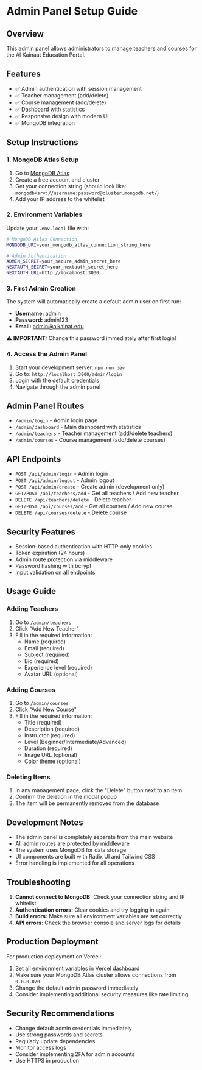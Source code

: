 # Admin Panel Setup Guide

## Overview

This admin panel allows administrators to manage teachers and courses for the Al Kainaat Education Portal.

## Features

- ✅ Admin authentication with session management
- ✅ Teacher management (add/delete)
- ✅ Course management (add/delete)
- ✅ Dashboard with statistics
- ✅ Responsive design with modern UI
- ✅ MongoDB integration

## Setup Instructions

### 1. MongoDB Atlas Setup

1. Go to [MongoDB Atlas](https://cloud.mongodb.com/)
2. Create a free account and cluster
3. Get your connection string (should look like: `mongodb+srv://username:password@cluster.mongodb.net/`)
4. Add your IP address to the whitelist

### 2. Environment Variables

Update your `.env.local` file with:

```bash
# MongoDB Atlas Connection
MONGODB_URI=your_mongodb_atlas_connection_string_here

# Admin Authentication
ADMIN_SECRET=your_secure_admin_secret_here
NEXTAUTH_SECRET=your_nextauth_secret_here
NEXTAUTH_URL=http://localhost:3000
```

### 3. First Admin Creation

The system will automatically create a default admin user on first run:

- **Username:** admin
- **Password:** admin123
- **Email:** admin@alkainat.edu

⚠️ **IMPORTANT:** Change this password immediately after first login!

### 4. Access the Admin Panel

1. Start your development server: `npm run dev`
2. Go to: `http://localhost:3000/admin/login`
3. Login with the default credentials
4. Navigate through the admin panel

## Admin Panel Routes

- `/admin/login` - Admin login page
- `/admin/dashboard` - Main dashboard with statistics
- `/admin/teachers` - Teacher management (add/delete teachers)
- `/admin/courses` - Course management (add/delete courses)

## API Endpoints

- `POST /api/admin/login` - Admin login
- `POST /api/admin/logout` - Admin logout
- `POST /api/admin/create` - Create admin (development only)
- `GET/POST /api/teachers/add` - Get all teachers / Add new teacher
- `DELETE /api/teachers/delete` - Delete teacher
- `GET/POST /api/courses/add` - Get all courses / Add new course
- `DELETE /api/courses/delete` - Delete course

## Security Features

- Session-based authentication with HTTP-only cookies
- Token expiration (24 hours)
- Admin route protection via middleware
- Password hashing with bcrypt
- Input validation on all endpoints

## Usage Guide

### Adding Teachers

1. Go to `/admin/teachers`
2. Click "Add New Teacher"
3. Fill in the required information:
   - Name (required)
   - Email (required)
   - Subject (required)
   - Bio (required)
   - Experience level (required)
   - Avatar URL (optional)

### Adding Courses

1. Go to `/admin/courses`
2. Click "Add New Course"
3. Fill in the required information:
   - Title (required)
   - Description (required)
   - Instructor (required)
   - Level (Beginner/Intermediate/Advanced)
   - Duration (required)
   - Image URL (optional)
   - Color theme (optional)

### Deleting Items

1. In any management page, click the "Delete" button next to an item
2. Confirm the deletion in the modal popup
3. The item will be permanently removed from the database

## Development Notes

- The admin panel is completely separate from the main website
- All admin routes are protected by middleware
- The system uses MongoDB for data storage
- UI components are built with Radix UI and Tailwind CSS
- Error handling is implemented for all operations

## Troubleshooting

1. **Cannot connect to MongoDB:** Check your connection string and IP whitelist
2. **Authentication errors:** Clear cookies and try logging in again
3. **Build errors:** Make sure all environment variables are set correctly
4. **API errors:** Check the browser console and server logs for details

## Production Deployment

For production deployment on Vercel:

1. Set all environment variables in Vercel dashboard
2. Make sure your MongoDB Atlas cluster allows connections from `0.0.0.0/0`
3. Change the default admin password immediately
4. Consider implementing additional security measures like rate limiting

## Security Recommendations

- Change default admin credentials immediately
- Use strong passwords and secrets
- Regularly update dependencies
- Monitor access logs
- Consider implementing 2FA for admin accounts
- Use HTTPS in production
